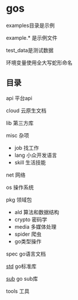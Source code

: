 # gos

examples目录是示例

example.* 是示例文件

test_data是测试数据

环境变量使用全大写蛇形命名

## 目录

api 平台api

cloud 云原生文档

lib 第三方库

misc 杂项

- job 找工作
- lang 小众开发语言
- skill 生活技能

net 网络

os 操作系统

pkg 领域包

- ald 算法和数据结构
- crypto 密码学
- media 多媒体处理
- spider 爬虫
- go类型操作

spec go语言文档

[std](https://pkg.go.dev/std) go标准库

[sub](https://pkg.go.dev/golang.org/x) go sub库

tools 工具
